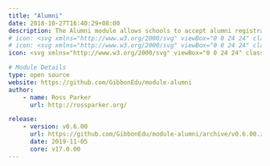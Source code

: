 ```yaml
---
title: "Alumni"
date: 2018-10-27T16:40:29+08:00
description: The Alumni module allows schools to accept alumni registrations, and then link these to existing user accounts.
# icon: <svg xmlns="http://www.w3.org/2000/svg" viewBox="0 0 24 24" class="w-8"><path class="fill-current" d="M4 3h16a2 2 0 0 1 2 2v12a2 2 0 0 1-2 2H4a2 2 0 0 1-2-2V5c0-1.1.9-2 2-2zm16 12V7a2 2 0 0 1-2-2H6a2 2 0 0 1-2 2v8a2 2 0 0 1 2 2h12c0-1.1.9-2 2-2zM8 7h8a1 1 0 0 1 0 2H8a1 1 0 1 1 0-2z"></path><path class="fill-primary" d="M11.65 18.23a4 4 0 1 1 4.7 0l2.5 3.44-2.23-.18-1.48 1.68-.59-4.2a4.04 4.04 0 0 1-1.1 0l-.6 4.2-1.47-1.68-2.23.18 2.5-3.44zM14 17a2 2 0 1 0 0-4 2 2 0 0 0 0 4z"></path></svg>
# icon: <svg xmlns="http://www.w3.org/2000/svg" viewBox="0 0 24 24" class="w-8"><path class="fill-current" d="M4 4h16a2 2 0 0 1 2 2v12a2 2 0 0 1-2 2H4a2 2 0 0 1-2-2V6c0-1.1.9-2 2-2zm13 3a1 1 0 0 0 0 2h2a1 1 0 0 0 0-2h-2zm-2 4a1 1 0 0 0 0 2h4a1 1 0 0 0 0-2h-4zm1 4a1 1 0 0 0 0 2h3a1 1 0 0 0 0-2h-3z"></path><path class="fill-primary" d="M8 12a3 3 0 1 1 0-6 3 3 0 0 1 0 6zm-2 2h4a2 2 0 0 1 2 2v1a1 1 0 0 1-1 1H5a1 1 0 0 1-1-1v-1c0-1.1.9-2 2-2z"></path></svg>
icon: <svg xmlns="http://www.w3.org/2000/svg" viewBox="0 0 24 24" class="w-8 icon-user-circle"><circle cx="12" cy="12" r="10" class="fill-current"></circle><path class="fill-primary" d="M3.66 17.52A5 5 0 0 1 8 15h8a5 5 0 0 1 4.34 2.52 10 10 0 0 1-16.68 0zM12 13a4 4 0 1 1 0-8 4 4 0 0 1 0 8z"></path></svg>

# Module Details
type: open source
website: https://github.com/GibbonEdu/module-alumni
author:
    - name: Ross Parker
      url: http://rossparker.org/

release:
    - version: v0.6.00
      url: https://github.com/GibbonEdu/module-alumni/archive/v0.6.00.zip
      date: 2019-11-05
      core: v17.0.00
---
```

